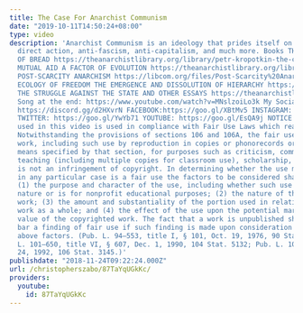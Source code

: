 ```yaml
---
title: The Case For Anarchist Communism
date: "2019-10-11T14:50:24+08:00"
type: video
description: 'Anarchist Communism is an ideology that prides itself on mutual aid,
  direct action, anti-fascism, anti-capitalism, and much more. Books THE CONQUEST
  OF BREAD https://theanarchistlibrary.org/library/petr-kropotkin-the-conquest-of-bread
  MUTUAL AID A FACTOR OF EVOLUTION https://theanarchistlibrary.org/library/petr-kropotkin-mutual-aid-a-factor-of-evolution
  POST-SCARCITY ANARCHISM https://libcom.org/files/Post-Scarcity%20Anarchism%20-%20Murray%20Bookchin.pdf
  ECOLOGY OF FREEDOM THE EMERGENCE AND DISSOLUTION OF HIERARCHY https://libcom.org/files/Murray_Bookchin_The_Ecology_of_Freedom_1982.pdf
  THE STRUGGLE AGAINST THE STATE AND OTHER ESSAYS https://theanarchistlibrary.org/library/nestor-makhno-the-struggle-against-the-state-and-other-essays.a4.pdf
  Song at the end: https://www.youtube.com/watch?v=MNslzoiLo3k My Social Media DISCORD:
  https://discord.gg/d2HXvrN FACEBOOK:https://goo.gl/XBtMv5 INSTAGRAM: https://goo.gl/bddaF2
  TWITTER: https://goo.gl/YwYb71 YOUTUBE: https://goo.gl/EsQA9j NOTICE All material
  used in this video is used in compliance with Fair Use Laws which reads as follows:
  Notwithstanding the provisions of sections 106 and 106A, the fair use of a copyrighted
  work, including such use by reproduction in copies or phonorecords or by any other
  means specified by that section, for purposes such as criticism, comment, news reporting,
  teaching (including multiple copies for classroom use), scholarship, or research,
  is not an infringement of copyright. In determining whether the use made of a work
  in any particular case is a fair use the factors to be considered shall include—
  (1) the purpose and character of the use, including whether such use is of a commercial
  nature or is for nonprofit educational purposes; (2) the nature of the copyrighted
  work; (3) the amount and substantiality of the portion used in relation to the copyrighted
  work as a whole; and (4) the effect of the use upon the potential market for or
  value of the copyrighted work. The fact that a work is unpublished shall not itself
  bar a finding of fair use if such finding is made upon consideration of all the
  above factors. (Pub. L. 94–553, title I, § 101, Oct. 19, 1976, 90 Stat. 2546; Pub.
  L. 101–650, title VI, § 607, Dec. 1, 1990, 104 Stat. 5132; Pub. L. 102–492, Oct.
  24, 1992, 106 Stat. 3145.)'
publishdate: "2018-11-24T09:22:24.000Z"
url: /christopherszabo/87TaYqUGkKc/
providers:
  youtube:
    id: 87TaYqUGkKc
---
```

